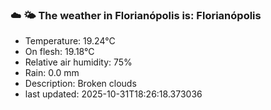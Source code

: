 ### ☁️ 🌤️  The weather in Florianópolis is: Florianópolis

- Temperature: 19.24°C
- On flesh: 19.18°C
- Relative air humidity: 75%
- Rain: 0.0 mm
- Description: Broken clouds
- last updated: 2025-10-31T18:26:18.373036
